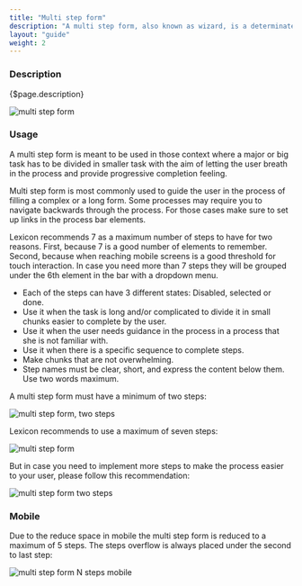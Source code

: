 ```yaml
---
title: "Multi step form"
description: "A multi step form, also known as wizard, is a determinate progress bar. This progress bar is used in long processes dividing the main task in subtasks that will help your users completing the process."
layout: "guide"
weight: 2
---
```


### Description

{$page.description}

![multi step form](../../../images/ProcessBar7Steps.png)

### Usage

A multi step form is meant to be used in those context where a major or big task has to be divided in smaller task with the aim of letting the user breath in the process and provide progressive completion feeling.

Multi step form is most commonly used to guide the user in the process of filling a complex or a long form. Some processes may require you to navigate backwards through the process. For those cases make sure to set up links in the process bar elements.

Lexicon recommends 7 as a maximum number of steps to have for two reasons. First, because 7 is a good number of elements to remember. Second, because when reaching mobile screens is a good threshold for touch interaction. In case you need more than 7 steps they will be grouped under the 6th element in the bar with a dropdown menu.

* Each of the steps can have 3 different states: Disabled, selected or done.
* Use it when the task is long and/or complicated to divide it in small chunks easier to complete by the user.
* Use it when the user needs guidance in the process in a process that she is not familiar with.
* Use it when there is a specific sequence to complete steps.
* Make chunks that are not overwhelming.
* Step names must be clear, short, and express the content below them. Use two words maximum.


A multi step form must have a minimum of two steps:

![multi step form, two steps](../../../images/ProcessBar2Steps.png)

Lexicon recommends to use a maximum of seven steps: 

![multi step form](../../../images/ProcessBar7Steps.png)

But in case you need to implement more steps to make the process easier to your user, please follow this recommendation:

![multi step form two steps](../../../images/ProcessBarNSteps.png)


### Mobile

Due to the reduce space in mobile the multi step form is reduced to a maximum of 5 steps. The steps overflow is always placed under the second to last step:

![multi step form N steps mobile](../../../images/ProcessBarNSteps+Mobile.png)





